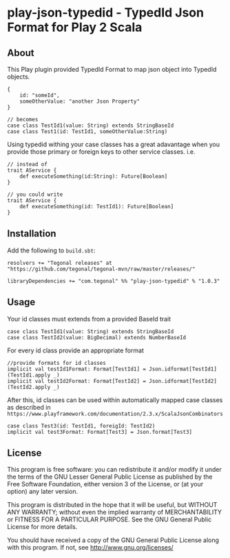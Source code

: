 # play-json-typedid - TypedId Json Format for Play 2 Scala

## About

This Play plugin provided TypedId Format to map json object into TypedId objects. 


    {
        id: "someId",
        someOtherValue: "another Json Property"
    }

    // becomes
    case class TestId1(value: String) extends StringBaseId
    case class Test1(id: TestId1, someOtherValue:String)


Using typedid withing your case classes has a great adavantage when you provide those primary or foreign keys to other service classes. i.e.

    // instead of
    trait AService {
        def executeSomething(id:String): Future[Boolean]
    }

    // you could write
    trait AService {
        def executeSomething(id: TestId1): Future[Boolean]
    }

## Installation

Add the following to `build.sbt`:

    resolvers += "Tegonal releases" at "https://github.com/tegonal/tegonal-mvn/raw/master/releases/"

    libraryDependencies += "com.tegonal" %% "play-json-typedid" % "1.0.3"

## Usage

Your id classes must extends from a provided BaseId trait

    case class TestId1(value: String) extends StringBaseId
    case class TestId2(value: BigDecimal) extends NumberBaseId

For every id class provide an appropriate format

    //provide formats for id classes
    implicit val testId1Format: Format[TestId1] = Json.idformat[TestId1](TestId1.apply _)
    implicit val testId2Format: Format[TestId2] = Json.idformat[TestId2](TestId2.apply _)

After this, id classes can be used within automatically mapped case classes as described in `https://www.playframework.com/documentation/2.3.x/ScalaJsonCombinators`

    case class Test3(id: TestId1, foreigId: TestId2)
    implicit val test3Format: Format[Test3] = Json.format[Test3]

## License

This program is free software: you can redistribute it and/or modify
it under the terms of the GNU Lesser General Public License as published by
the Free Software Foundation, either version 3 of the License, or
(at your option) any later version.

This program is distributed in the hope that it will be useful,
but WITHOUT ANY WARRANTY; without even the implied warranty of
MERCHANTABILITY or FITNESS FOR A PARTICULAR PURPOSE.  See the
GNU General Public License for more details.

You should have received a copy of the GNU General Public License
along with this program.  If not, see <http://www.gnu.org/licenses/>


